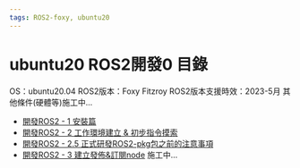 ```yaml
---
tags: ROS2-foxy, ubuntu20
---
```

ubuntu20 ROS2開發0 目錄
==

OS：ubuntu20.04
ROS2版本：Foxy Fitzroy
ROS2版本支援時效：2023-5月
其他條件(硬體等)施工中...

- [開發ROS2 - 1 安裝篇](https://hackmd.io/@Tsai-Li-Chun/HySqW0tXw)
- [開發ROS2 - 2 工作環境建立 & 初步指令摸索](https://hackmd.io/@Tsai-Li-Chun/r1pc9vvND)
- [開發ROS2 - 2.5 正式研發ROS2-pkg包之前的注意事項](https://hackmd.io/@Tsai-Li-Chun/HkpYn9vPt)
- [開發ROS2 - 3 建立發佈&訂閱node](https://hackmd.io/@Tsai-Li-Chun/B1UnhiDPY) 施工中...